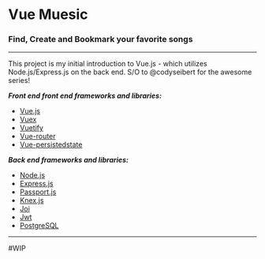 # Vue Muesic

### Find, Create and Bookmark your favorite songs

---

This project is my initial introduction to Vue.js - which utilizes Node.js/Express.js on the back end. S/O to @codyseibert for the awesome series!

**_Front end front end frameworks and libraries:_**

- [Vue.js](https://vuejs.org/)
- [Vuex](https://github.com/vuejs/vuex)
- [Vuetify](https://vuetifyjs.com/en/)
- [Vue-router](https://github.com/vuejs/vue-router)
- [Vue-persistedstate](https://github.com/robinvdvleuten/vuex-persistedstate)

**_Back end frameworks and libraries:_**

- [Node.js](https://nodejs.org/en/)
- [Express.js](https://expressjs.com/)
- [Passport.js](http://www.passportjs.org/)
- [Knex.js](http://knexjs.org/)
- [Joi](https://github.com/hapijs/joi)
- [Jwt](https://jwt.io/)
- [PostgreSQL](https://www.postgresql.org/)

---

#WIP

